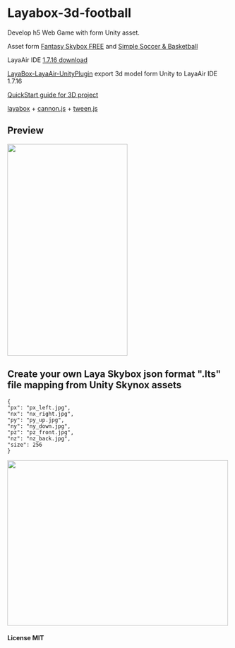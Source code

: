 # Layabox-3d-football

Develop h5 Web Game with form Unity asset.

Asset form [Fantasy Skybox FREE](https://assetstore.unity.com/packages/2d/textures-materials/sky/fantasy-skybox-free-18353) and [Simple Soccer & Basketball](https://assetstore.unity.com/packages/templates/simple-soccer-basketball-68851)

LayaAir IDE [1.7.16 download](http://ldc.layabox.com/layadownload/?language=zh&type=layaairide-LayaAir%20IDE%201.7.16)

[LayaBox-LayaAir-UnityPlugin](https://github.com/kevinylu/LayaBox-LayaAir-UnityPlugin) export 3d model form Unity to LayaAir IDE 1.7.16

[QuickStart guide for 3D project](http://ldc.layabox.com/doc/?language=en&nav=en-js-4-0-0)

[layabox](https://github.com/layabox) + [cannon.js](https://github.com/schteppe/cannon.js/) + [tween.js](https://github.com/tweenjs/tween.js/)

## Preview

<img src="https://www.smartzeta.com/laya/images/football.gif" width="272" height="480" />


## Create your own Laya Skybox json format ".lts" file mapping from Unity Skynox assets
~~~~
{
"px": "px_left.jpg",
"nx": "nx_right.jpg",
"py": "py_up.jpg",
"ny": "ny_down.jpg",
"pz": "pz_front.jpg",
"nz": "nz_back.jpg",
"size": 256
}
~~~~
<img src="https://www.smartzeta.com/laya/images/skybox_map.jpg" width="500" height="375" />

#### License MIT
